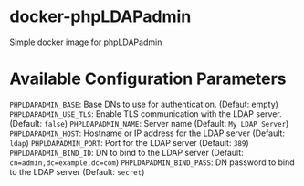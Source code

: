 # docker-phpLDAPadmin
Simple docker image for phpLDAPadmin

# Available Configuration Parameters
`PHPLDAPADMIN_BASE`: Base DNs to use for authentication. (Defaut: empty)
`PHPLDAPADMIN_USE_TLS`: Enable TLS communication with the LDAP server. (Default: `false`)
`PHPLDAPADMIN_NAME`: Server name (Default: `My LDAP Server`)
`PHPLDAPADMIN_HOST`: Hostname or IP address for the LDAP server (Default: `ldap`)
`PHPLDAPADMIN_PORT`: Port for the LDAP server (Default: `389`)
`PHPLDAPADMIN_BIND_ID`: DN to bind to the LDAP server (Default: `cn=admin,dc=example,dc=com`)
`PHPLDAPADMIN_BIND_PASS`: DN password to bind to the LDAP server (Default: `secret`)
